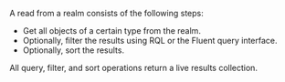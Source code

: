 A read from a realm consists of the following steps:

- Get all objects of a certain type from the realm.
- Optionally, filter the results using RQL or the Fluent query interface.
- Optionally, sort the results.

All query, filter, and sort operations return a
live results collection.